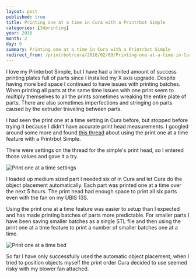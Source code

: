 ```yaml
---
layout: post
published: true
title: Printing one at a time in Cura with a Printrbot Simple
categories: [3dprinting]
year: 2016
month: 2
day: 9
summary: Printing one at a time in Cura with a Printrbot Simple
redirect_from: /printrbot/cura/2016/02/09/Printing-one-at-a-time-in-Cura-with-a-Printrbot-Simple/
---
```


I love my Printerbot Simple, but I have had a limited amount of success printing plates full of parts since I installed my X axis upgrade.  Despite having more bed space I continued to have issues with printing batches. When printing all parts at the same time issues with one print seem to multiply themselves to all the prints sometimes wreaking the entire plate of parts.  There are also sometimes imperfections and stringing on parts caused by the extruder traveling between parts.

I had seen the print one at a time setting in Cura before, but stopped before trying it because I didn't have accurate print head measurements.  I googled around some more and found [this thread](http://www.printrbottalk.com/forum/viewtopic.php?f=20&t=6914) about using the print one at a time feature with a Printrbot Simple.

There were settings on the thread for the simple's print head, so I entered those values and gave it a try.

<img alt="Print one at a time settings" src="https://garthvh.com/assets/img/printrbot/print_one_settings.png" class="img-fluid" />

I loaded up medium sized part I needed six of in Cura and let Cura do the object placement automatically. Each part was printed one at a time over the next 5 hours. The print head had enough space to print all six parts even with the fan on my UBIS 13S.

Using the print one at a time feature was easier to setup than I expected and has made printing batches of parts more predictable.  For smaller parts I have been saving smaller batches as a single STL file and then using the print one at a time feature to print a number of smaller batches one at a time.

<img alt="Print one at a time bed" src="https://garthvh.com/assets/img/printrbot/print_one_bed.png" class="img-fluid" />

So far I have only successfully used the automatic object placement, when I tried to position objects myself the print order Cura decided to use seemed risky with my blower fan attached.
